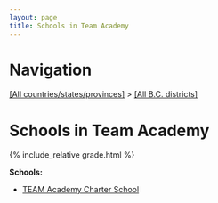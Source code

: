```yaml
---
layout: page
title: Schools in Team Academy
---
```

# Navigation

[[All countries/states/provinces]](../..) > [[All B.C. districts]](..)

# Schools in Team Academy

{% include_relative grade.html %}

**Schools:**

- [TEAM Academy Charter School](TEAM_Academy_Charter_School.md)
